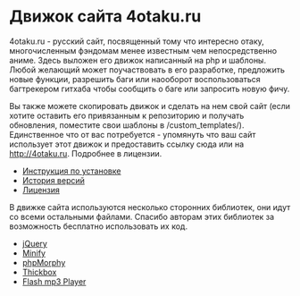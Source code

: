 Движок сайта 4otaku.ru
======================

4otaku.ru - русский сайт, посвященный тому что интересно отаку, многочисленным фэндомам менее известным чем непосредственно аниме.
Здесь выложен его движок написанный на php и шаблоны. Любой желающий может поучаствовать в его разработке, предложить новые функции, разрешить баги или наооборот воспользоваться багтрекером гитхаба чтобы сообщить о баге или запросить новую фичу.

Вы также можете скопировать движок и сделать на нем свой сайт (если хотите оставить его привязанным к репозиторию и получать обновления, поместите свои шаблоны в /custom_templates/). 
Единственное что от вас потребуется - упомянуть что ваш сайт использует этот движок и предоставить ссылку сюда или на http://4otaku.ru. Подробнее в лицензии.

* [Инструкция по установке](http://wiki.4otaku.ru/%D0%98%D0%BD%D1%81%D1%82%D1%80%D1%83%D0%BA%D1%86%D0%B8%D1%8F_%D0%BF%D0%BE_%D1%83%D1%81%D1%82%D0%B0%D0%BD%D0%BE%D0%B2%D0%BA%D0%B5)
* [История версий](http://wiki.4otaku.ru/%D0%94%D0%B2%D0%B8%D0%B6%D0%BE%D0%BA)
* [Лицензия](http://wiki.4otaku.ru/%D0%9B%D0%B8%D1%86%D0%B5%D0%BD%D0%B7%D0%B8%D1%8F)

В движке сайта используются несколько сторонних библиотек, они идут со всеми остальными файлами. Спасибо авторам этих библиотек за возможность бесплатно использовать их код.

* [jQuery](https://github.com/jquery/jquery)
* [Minify](http://code.google.com/p/minify/)
* [phpMorphy](http://sourceforge.net/projects/phpmorphy/files/)
* [Thickbox](http://jquery.com/demo/thickbox/)
* [Flash mp3 Player](http://flash-mp3-player.net/)
